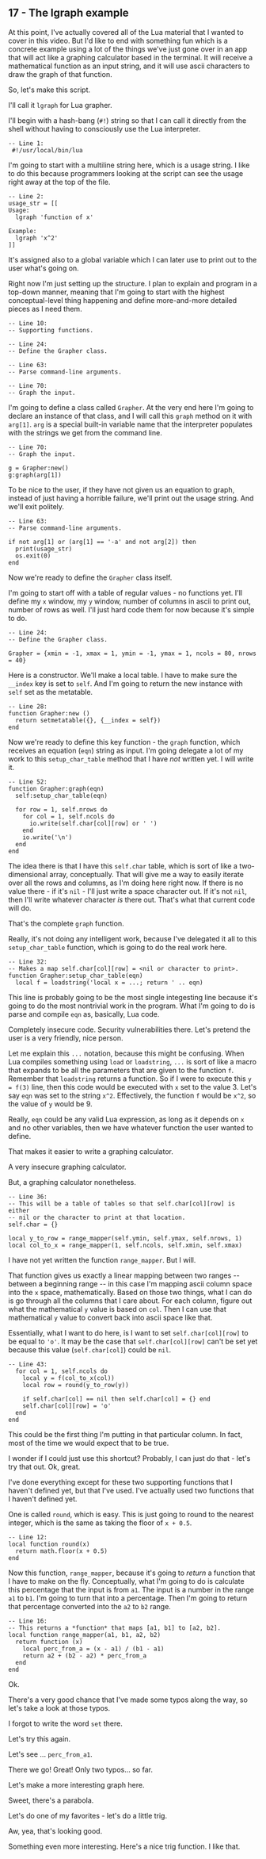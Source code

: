 ## 17 - The lgraph example

At this point, I've actually covered all of the Lua material
that I wanted to cover in this video. But I'd like to end
with something fun which is a concrete example using a lot
of the things we've just gone over in an app that will act
like a graphing calculator based in the terminal.
It will receive a mathematical function as an input string,
and it will use ascii characters to draw the graph of
that function.

So, let's make this script.

I'll call it `lgraph` for Lua grapher.

I'll begin with a hash-bang (`#!`) string so that I
can call it directly from the shell without having to
consciously use the Lua interpreter.

    -- Line 1:
     #!/usr/local/bin/lua

<!-- 0:44 -->

I'm going to start with a multiline string here, which
is a usage string.
I like to do this because programmers looking at the script
can see the usage right away at the top of the file.

    -- Line 2:
    usage_str = [[
    Usage:
      lgraph 'function of x'
    
    Example:
      lgraph 'x^2'
    ]]

It's assigned also to a global variable which I can later use
to print out to the user what's going on.

Right now I'm just setting up the structure.
I plan to explain and program in a top-down manner, meaning
that I'm going to start with the highest conceptual-level
thing happening and define more-and-more detailed pieces as
I need them.

    -- Line 10:
    -- Supporting functions.

    -- Line 24:
    -- Define the Grapher class.

    -- Line 63:
    -- Parse command-line arguments.

    -- Line 70:
    -- Graph the input.

<!-- 1:27 -->

I'm going to define a class called `Grapher`.
At the very end here I'm going to declare an instance of that
class, and I will call this `graph` method on it with `arg[1]`.
`arg` is a special built-in variable name that the interpreter
populates with the strings we get from the command line.

    -- Line 70:
    -- Graph the input.

    g = Grapher:new()
    g:graph(arg[1])

To be nice to the user, if they have not given us an equation
to graph, instead of just having a horrible failure, we'll
print out the usage string. And we'll exit politely.

    -- Line 63:
    -- Parse command-line arguments.

    if not arg[1] or (arg[1] == '-a' and not arg[2]) then
      print(usage_str)
      os.exit(0)
    end

Now we're ready to define the `Grapher` class itself.

I'm going to start off with a table of regular values - no
functions yet.
I'll define my `x` window, my `y` window, number of columns
in ascii to print out, number of rows as well.
I'll just hard code them for now because it's simple to do.

    -- Line 24:
    -- Define the Grapher class.

    Grapher = {xmin = -1, xmax = 1, ymin = -1, ymax = 1, ncols = 80, nrows = 40}

Here is a constructor.
We'll make a local table.
I have to make sure the `__index` key is set to `self`.
And I'm going to return the new instance with `self` set
as the metatable.

    -- Line 28:
    function Grapher:new ()
      return setmetatable({}, {__index = self})
    end

<!-- 2:50 -->

Now we're ready to define this key function - the `graph`
function, which receives an equation (`eqn`) string as input.
I'm going delegate a lot of my work to this `setup_char_table`
method that I have *not* written yet. I will write it.

    -- Line 52:
    function Grapher:graph(eqn)
      self:setup_char_table(eqn)

      for row = 1, self.nrows do
        for col = 1, self.ncols do
          io.write(self.char[col][row] or ' ')
        end
        io.write('\n')
      end
    end

The idea there is that I have this `self.char` table, which is
sort of like a two-dimensional array, conceptually.
That will give me a way to easily iterate over all the rows 
and columns, as I'm doing here right now.
If there is no value there - if it's `nil` - I'll just write
a space character out. If it's not `nil`, then I'll write
whatever character *is* there out.
That's what that current code will do.

That's the complete `graph` function.

<!-- 3:43 -->

Really, it's not doing any intelligent work, because I've
delegated it all to this `setup_char_table` function, which
is going to do the real work here.

    -- Line 32:
    -- Makes a map self.char[col][row] = <nil or character to print>.
    function Grapher:setup_char_table(eqn)
      local f = loadstring('local x = ...; return ' .. eqn)

This line is probably going to be the most single integesting
line because it's going to do the most nontrivial work in the
program.
What I'm going to do is parse and compile `eqn` as, basically,
Lua code.

<!-- 4:10 -->

Completely insecure code.
Security vulnerabilities there.
Let's pretend the user is a very friendly, nice person.

Let me explain this `...` notation, because this might be
confusing.
When Lua compiles something using `load` or `loadstring`,
`...` is sort of like a macro that expands to be all the
parameters that are given to the function `f`.
Remember that `loadstring` returns a function. So if I were
to execute this `y = f(3)` line, then this code would be
executed with `x` set to the value 3.
Let's say `eqn` was set to the string `x^2`.
Effectively, the function `f` would be `x^2`, so the value
of `y` would be 9.

Really, `eqn` could be any valid Lua expression, as long as
it depends on `x` and no other variables, then we have
whatever function the user wanted to define.

That makes it easier to write a graphing calculator.

A very insecure graphing calculator.

But, a graphing calculator nonetheless.

    -- Line 36:
    -- This will be a table of tables so that self.char[col][row] is either
    -- nil or the character to print at that location.
    self.char = {}

    local y_to_row = range_mapper(self.ymin, self.ymax, self.nrows, 1)
    local col_to_x = range_mapper(1, self.ncols, self.xmin, self.xmax)

I have not yet written the function `range_mapper`.
But I will.

That function gives us exactly a linear mapping between
two ranges -- between a beginning range -- in this case I'm
mapping ascii column space into the `x` space, mathematically.
Based on those two things, what I can do is go through all the
columns that I care about. For each column, figure out what the
mathematical `y` value is based on `col`.
Then I can use that mathematical `y` value to convert back
into ascii space like that.

Essentially, what I want to do here, is I want to set
`self.char[col][row]` to be equal to `'o'`. It may be the case that
`self.char[col][row]` can't be set yet because this value
(`self.char[col]`) could be `nil`.

    -- Line 43:
      for col = 1, self.ncols do
        local y = f(col_to_x(col))
        local row = round(y_to_row(y))

        if self.char[col] == nil then self.char[col] = {} end
        self.char[col][row] = 'o'
      end
    end

<!-- 6:32 -->

This could be the first thing I'm putting in that particular column.
In fact, most of the time we would expect that to be true.

I wonder if I could just use this shortcut?
Probably, I can just do that - let's try that out.
Ok, great.

I've done everything except for these two supporting functions
that I haven't defined yet, but that I've used.
I've actually used two functions that I haven't defined yet.

One is called `round`, which is easy.
This is just going to round to the nearest integer, which is
the same as taking the floor of `x + 0.5`.

    -- Line 12:
    local function round(x)
      return math.floor(x + 0.5)
    end

Now this function, `range_mapper`, because it's going to
*return* a function that I have to make on the fly.
Conceptually, what I'm going to do is calculate this percentage
that the input is from `a1`. The input is a number in the range
`a1` to `b1`. I'm going to turn that into a percentage. Then
I'm going to return that percentage converted into the
`a2` to `b2` range.

    -- Line 16:
    -- This returns a *function* that maps [a1, b1] to [a2, b2].
    local function range_mapper(a1, b1, a2, b2)
      return function (x)
        local perc_from_a = (x - a1) / (b1 - a1)
        return a2 + (b2 - a2) * perc_from_a
      end
    end

Ok.

There's a very good chance that I've made some typos along the
way, so let's take a look at those typos.

I forgot to write the word `set` there.

Let's try this again.

Let's see ... `perc_from_a1`.

There we go! Great! Only two typos... so far.

Let's make a more interesting graph here.

Sweet, there's a parabola.

Let's do one of my favorites - let's do a little trig.

Aw, yea, that's looking good.

Something even more interesting.
Here's a nice trig function.
I like that.
